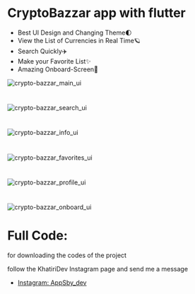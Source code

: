 # CryptoBazzar app with flutter
- Best UI Design and Changing Theme🌓
- View the List of Currencies in Real Time🪐
- Search Quickly✈️
- Make your Favorite List✨
- Amazing Onboard-Screen🌟

![crypto-bazzar_main_ui](https://appsbydev.chbk.app/api/files/5mcd64cn9lcnrwv/y0jkns4g8mq3xx2/main_min_HNG08Ri7b0.png)
#
![crypto-bazzar_search_ui](https://appsbydev.chbk.app/api/files/5mcd64cn9lcnrwv/y0jkns4g8mq3xx2/search_min_fmIxRznPcg.png)
#
![crypto-bazzar_info_ui](https://appsbydev.chbk.app/api/files/5mcd64cn9lcnrwv/y0jkns4g8mq3xx2/info_min_w6iAdzQBXz.png)
#
![crypto-bazzar_favorites_ui](https://appsbydev.chbk.app/api/files/5mcd64cn9lcnrwv/y0jkns4g8mq3xx2/favorite_min_LNu82ojwIU.png)
#
![crypto-bazzar_profile_ui](https://appsbydev.chbk.app/api/files/5mcd64cn9lcnrwv/y0jkns4g8mq3xx2/profile_min_8PQduJT7t5.png)
#
![crypto-bazzar_onboard_ui](https://appsbydev.chbk.app/api/files/5mcd64cn9lcnrwv/y0jkns4g8mq3xx2/onboard_min_E5CgRHnDwN.png)
# Full Code:
for downloading the codes of the project 

follow the KhatiriDev Instagram page and send me a message

- [Instagram: AppSby_dev](https://www.instagram.com/khatiri_dev)

